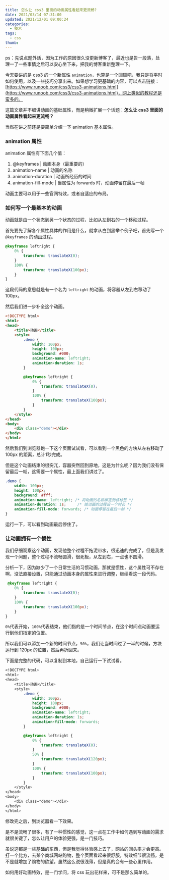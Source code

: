 ```yaml
---
title: 怎么让 css3 里面的动画属性看起来更流畅?
date: 2021/03/14 07:31:00
updated: 2021/12/01 09:00:24
categories: 
  - 技术
tags: 
  - css
thumb: 
---
```





ps：先说点题外话，因为工作的原因很久没更新博客了，最近也是告一段落，处理一了一些事情之后可以安心坐下来，把我的博客重新整理一下。

今天要讲的是 css3 的一个新属性 `animation`，也算是一个回顾吧，我只是将平时如何使用，以及一些技巧分享出来。如果想学习更基础的内容，可以点击链接：[https://www.runoob.com/css3/css3-animations.html](https://www.runoob.com/css3/css3-animations.html)，网上类似的教程还是蛮多的。

这篇文章并不细讲动画的基础属性，而是稍微扩展一个话题：**怎么让 css3 里面的动画属性看起来更流畅？**

当然在讲之前还是要简单介绍一下 animation 基本属性。

### animation 属性

animation 属性有下面几个值：

1. @keyframes | 动画本身（最重要的）
2. animation-name | 动画的名称
3. animation-duration | 动画所经历的时间
4. animation-fill-mode | 当属性为 forwards 时，动画停留在最后一帧

动画主要可以用于一些官网特效，或者自适应的布局。

### 如何写一个最基本的动画

动画就是由一个状态到另一个状态的过程，比如从左到右的一个移动过程。

首先要先了解各个属性具体的作用是什么，就拿从白到黑举个例子吧，首先写一个 `@keyframes` 的动画过程。

```css
@keyframes leftright {
    0% {
        transform: translateX(0);
    }
    100% {
        transform: translateX(100px);
    }
}
```

这段代码的意思就是有一个名为 `leftright` 的动画，将容器从左到右移动了 100px。

然后我们进一步补全这个动画。

```html
<!DOCTYPE html>
<html>
<head>
    <title>动画</title>
    <style>
        .demo {
            width: 100px;
            height: 100px;
            background: #000;
            animation-name: leftright;
            animation-duration: 1s;
        }

        @keyframes leftright {
            0% {
                transform: translateX(0);
            }
            100% {
                transform: translateX(100px);
            }
        }
    </style>
</head>
<body>
    <div class="demo"></div>
</body>
</html>
```

然后我们到浏览器跑一下这个页面试试看，可以看到一个黑色的方块从左右移动了 100px 的距离，总计1秒完成。

但是这个动画结束的很突兀，容器突然回到原地，这是为什么呢？因为我们没有保留最后一帧，这需要一个属性，最上面我们讲过了。

```css
.demo {
    width: 100px;
    height: 100px;
    background: #fff;
    animation-name: leftright; /* 将动画的名称绑定到该标签 */
    animation-duration: 1s;     /* 给动画的过程设一个时长 */
    animation-fill-mode: forwards; /* 动画停留在最后一帧 */
}
```

运行一下，可以看到动画最后停住了。

### 让动画拥有一个惯性

我们仔细观察这个动画，发现他整个过程不拖泥带水，很迅速的完成了，但是我发现一个问题，整个过程不流畅圆滑，很死板，从左到右，一点也不圆滑。

分析一下，因为缺少了一个日常生活的习惯动画，那就是惯性，这个属性可不存在啊，没法直接设置，只能通过动画本身的属性来进行调整，继续看这一段代码。

```css
 @keyframes leftright {
    0% {
        transform: translateX(0);
    }
    100% {
        transform: translateX(100px);
    }
}
```

`0%`代表开始，`100%`代表结束，他们指的是一个时间节点，在这个时间点动画要运行到他们指定的位置。

所以我们可以添加一个新的时间节点，`50%`，我们让当时间过了一半的时候，方块运行到 120px 的位置，然后再折回来。

下面是完整的代码，可以复制到本地，自己运行一下试试看。

```css
<!DOCTYPE html>
<html>
<head>
    <title>动画</title>
    <style>
        .demo {
            width: 100px;
            height: 100px;
            background: #000;
            animation-name: leftright;
            animation-duration: 1s;
            animation-fill-mode: forwards;
        }

        @keyframes leftright {
            0% {
                transform: translateX(0);
            }
            50% {
                transform: translateX(120px);
            }
            100% {
                transform: translateX(100px);
            }
        }
    </style>
</head>
<body>
    <div class="demo"></div>
</body>
</html>
```

修改完之后，到浏览器看一下效果。

是不是流畅了很多，有了一种惯性的感觉，这一点在工作中如何遇到写动画的需求就很关键了，怎么让用户的体验更强，是一门技巧。

虽说这都是一些基础的东西，但是我觉得体验感上去了，网站的回头率才会更高。打一个比方，去某个商城网站购物，整个页面看起来很舒服，特效细节很流畅，是不是就增加了购物的欲望。虽然这么说很浅薄，但是真的会有一些心里作用。

如何用好动画特效，是一门学问，将 css 玩出花样来，可不是那么简单的。